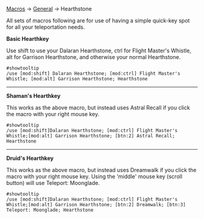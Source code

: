 [Macros](https://github.com/Harurebi/HaruMacros) 
-> [General](https://github.com/Harurebi/HaruMacros/tree/master/General) 
-> Hearthstone

All sets of macros following are for use of having a simple quick-key spot for all your teleportation needs.

**Basic Hearthkey**

Use shift to use your Dalaran Hearthstone, ctrl for Flight Master's Whistle, alt for Garrison Hearthstone, and otherwise your normal Hearthstone.
```
#showtooltip
/use [mod:shift] Dalaran Hearthstone; [mod:ctrl] Flight Master's Whistle; [mod:alt] Garrison Hearthstone; Hearthstone
```
------
**Shaman's Hearthkey**

This works as the above macro, but instead uses Astral Recall if you click the macro with your right mouse key.
```
#showtooltip
/use [mod:shift]Dalaran Hearthstone; [mod:ctrl] Flight Master's Whistle;[mod:alt] Garrison Hearthstone; [btn:2] Astral Recall; Hearthstone
```
------
**Druid's Hearthkey**

This works as the above macro, but instead uses Dreamwalk if you click the macro with your right mouse key. Using the 'middle' mouse key (scroll button) will use Teleport: Moonglade.
```
#showtooltip
/use [mod:shift]Dalaran Hearthstone; [mod:ctrl] Flight Master's Whistle;[mod:alt] Garrison Hearthstone; [btn:2] Dreamwalk; [btn:3] Teleport: Moonglade; Hearthstone
```
